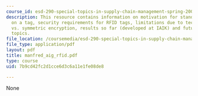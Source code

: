 ```yaml
---
course_id: esd-290-special-topics-in-supply-chain-management-spring-2005
description: This resource contains information on motivation for standardized security
  on a tag, security requirements for RFID tags, limitations due to technology, hash
  vs. symmetric encryption, results so far (developed at IAIK) and future research
  topics.
file_location: /coursemedia/esd-290-special-topics-in-supply-chain-management-spring-2005/7b9cd42fc2d1cce6d3c6a11e1fe08de8_manfred_aig_rfid.pdf
file_type: application/pdf
layout: pdf
title: manfred_aig_rfid.pdf
type: course
uid: 7b9cd42fc2d1cce6d3c6a11e1fe08de8

---
```

None